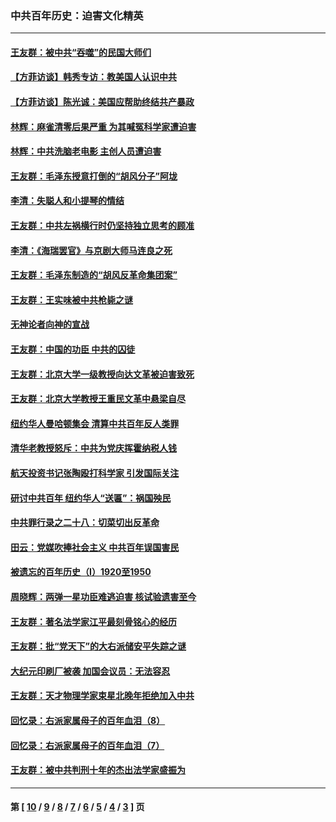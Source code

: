 ### 中共百年历史：迫害文化精英
---
#### [王友群：被中共“吞噬”的民国大师们](../../pages/nf1176111/n13942620.md?05100430) 
#### [【方菲访谈】韩秀专访：教美国人认识中共](../../pages/nf1176111/n13821310.md?05100430) 
#### [【方菲访谈】陈光诚：美国应帮助终结共产暴政](../../pages/nf1176111/n13759521.md?05100430) 
#### [林辉：麻雀清零后果严重 为其喊冤科学家遭迫害](../../pages/nf1176111/n13746900.md?05100430) 
#### [林辉：中共洗脑老电影 主创人员遭迫害](../../pages/nf1176111/n13699437.md?05100430) 
#### [王友群：毛泽东授意打倒的“胡风分子”阿垅](../../pages/nf1176111/n13592541.md?05100430) 
#### [李清：失聪人和小提琴的情结](../../pages/nf1176111/n13459280.md?05100430) 
#### [王友群：中共左祸横行时仍坚持独立思考的顾准](../../pages/nf1176111/n13444722.md?05100430) 
#### [李清：《海瑞罢官》与京剧大师马连良之死](../../pages/nf1176111/n13412316.md?05100430) 
#### [王友群：毛泽东制造的“胡风反革命集团案”](../../pages/nf1176111/n13324909.md?05100430) 
#### [王友群：王实味被中共枪毙之谜](../../pages/nf1176111/n13307502.md?05100430) 
#### [无神论者向神的宣战](../../pages/nf1176111/n13281535.md?05100430) 
#### [王友群：中国的功臣 中共的囚徒](../../pages/nf1176111/n13291790.md?05100430) 
#### [王友群：北京大学一级教授向达文革被迫害致死](../../pages/nf1176111/n13150966.md?05100430) 
#### [王友群：北京大学教授王重民文革中悬梁自尽](../../pages/nf1176111/n13084645.md?05100430) 
#### [纽约华人曼哈顿集会 清算中共百年反人类罪](../../pages/nf1176111/n13084157.md?05100430) 
#### [清华老教授怒斥：中共为党庆挥霍纳税人钱](../../pages/nf1176111/n13071430.md?05100430) 
#### [航天投资书记张陶殴打科学家 引发国际关注](../../pages/nf1176111/n13069132.md?05100430) 
#### [研讨中共百年 纽约华人“送匾”：祸国殃民](../../pages/nf1176111/n13057367.md?05100430) 
#### [中共罪行录之二十八：切菜切出反革命](../../pages/nf1176111/n13030600.md?05100430) 
#### [田云：党媒吹捧社会主义 中共百年误国害民](../../pages/nf1176111/n13006682.md?05100430) 
#### [被遗忘的百年历史（I）1920至1950](../../pages/nf1176111/n12986411.md?05100430) 
#### [周晓辉：两弹一星功臣难逃迫害 核试验遗害至今](../../pages/nf1176111/n12974997.md?05100430) 
#### [王友群：著名法学家江平最刻骨铭心的经历](../../pages/nf1176111/n12970787.md?05100430) 
#### [王友群：批“党天下”的大右派储安平失踪之谜](../../pages/nf1176111/n12954229.md?05100430) 
#### [大纪元印刷厂被袭 加国会议员：无法容忍](../../pages/nf1176111/n12883028.md?05100430) 
#### [王友群：天才物理学家束星北晚年拒绝加入中共](../../pages/nf1176111/n12792913.md?05100430) 
#### [回忆录：右派家属母子的百年血泪（8）](../../pages/nf1176111/n12706196.md?05100430) 
#### [回忆录：右派家属母子的百年血泪（7）](../../pages/nf1176111/n12706191.md?05100430) 
#### [王友群：被中共判刑十年的杰出法学家盛振为](../../pages/nf1176111/n12706141.md?05100430) 

---
#### 第 [ [10](./10.md?05100430) / [9](./9.md?05100430) / [8](./8.md?05100430) / [7](./7.md?05100430) / [6](./6.md?05100430) / [5](./5.md?05100430) / [4](./4.md?05100430) / [3](./3.md?05100430) ] 页

